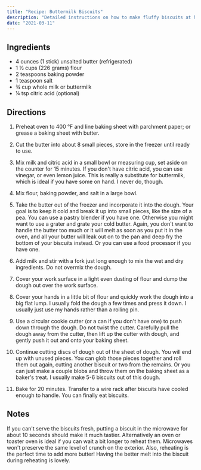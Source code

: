 ```yaml
---
title: "Recipe: Buttermilk Biscuits"
description: "Detailed instructions on how to make fluffy biscuits at home."
date: "2021-03-11"
---
```


## Ingredients

- 4 ounces (1 stick) unsalted butter (refrigerated)
- 1 ½ cups (226 grams) flour
- 2 teaspoons baking powder
- 1 teaspoon salt
- ¾ cup whole milk or buttermilk
- ¼ tsp citric acid (optional)

## Directions

1. Preheat oven to 400 °F and line baking sheet with parchment paper; or grease
   a baking sheet with butter.

2. Cut the butter into about 8 small pieces, store in the freezer until ready to
   use.

3. Mix milk and citric acid in a small bowl or measuring cup, set aside on the
   counter for 15 minutes. If you don't have citric acid, you can use vinegar,
   or even lemon juice. This is really a substitute for buttermilk, which is
   ideal if you have some on hand. I never do, though.

4. Mix flour, baking powder, and salt in a large bowl.

5. Take the butter out of the freezer and incorporate it into the dough. Your
   goal is to keep it cold and break it up into small pieces, like the size of a
   pea. You can use a pastry blender if you have one. Otherwise you might want
   to use a grater and grate your cold butter. Again, you don't want to handle
   the butter too much or it will melt as soon as you put it in the oven, and
   all your butter will leak out on to the pan and deep fry the bottom of your
   biscuits instead. Or you can use a food processor if you have one.

6. Add milk and stir with a fork just long enough to mix the wet and dry
   ingredients. Do not overmix the dough.

7. Cover your work surface in a light even dusting of flour and dump the dough
   out over the work surface.

8. Cover your hands in a little bit of flour and quickly work the dough into a
   big flat lump. I usually fold the dough a few times and press it down. I
   usually just use my hands rather than a rolling pin.

9. Use a circular cookie cutter (or a can if you don't have one) to push down
   through the dough. Do not twist the cutter. Carefully pull the dough away
   from the cutter, then lift up the cutter with dough, and gently push it out
   and onto your baking sheet.

10. Continue cutting discs of dough out of the sheet of dough. You will end up
    with unused pieces. You can glob those pieces together and roll them out
    again, cutting another biscuit or two from the remains. Or you can just make
    a couple blobs and throw them on the baking sheet as a baker's treat. I
    usually make 5-6 biscuits out of this dough.

11. Bake for 20 minutes. Transfer to a wire rack after biscuits have cooled
    enough to handle. You can finally eat biscuits.

## Notes

If you can't serve the biscuits fresh, putting a biscuit in the microwave for
about 10 seconds should make it much tastier. Alternatively an oven or toaster
oven is ideal if you can wait a bit longer to reheat them. Microwaves won't
preserve the same level of crunch on the exterior. Also, reheating is the
perfect time to add more butter! Having the better melt into the biscuit during
reheating is lovely.
